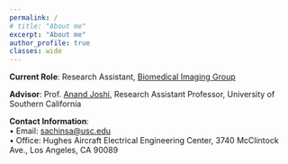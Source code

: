 ```yaml
---
permalink: /
# title: "About me"
excerpt: "About me"
author_profile: true
classes: wide
---
```


<!-- An increasing influx of neural data necessitates the creation of foundational machine learning models capable of interpreting this neural activity. I intend to work on developing deep learning frameworks to model the population dynamics of neural activity across diverse, large-scale neural recordings. Further down my career, I aspire to set up a research lab that addresses the interdisciplinary challenge of developing novel neural decoders that enhance control speed and precision, bolster system reliability, and extend the overall functionality of **Brain Machine Interfaces**. -->

**Current Role**: Research Assistant, [Biomedical Imaging Group](https://neuroimage.usc.edu/neuro/home)

**Advisor**: Prof. [Anand Joshi](https://viterbi.usc.edu/directory/faculty/Joshi/Anand), Research Assistant Professor, University of Southern California

**Contact Information**:  
&bull; Email: sachinsa@usc.edu  
&bull; Office: Hughes Aircraft Electrical Engineering Center, 3740 McClintock Ave., Los Angeles, CA 90089